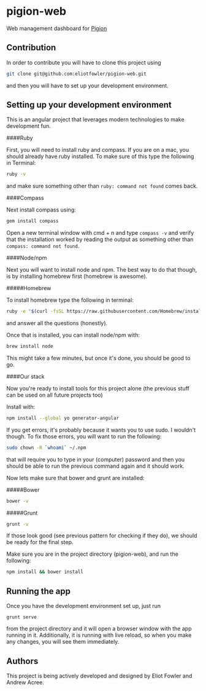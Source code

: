 pigion-web
==========

Web management dashboard for [Pigion](http://github.com/eliotfowler/pigion-core)

Contribution
------------

In order to contribute you will have to clone this project using

```bash
git clone git@github.com:eliotfowler/pigion-web.git
```

and then you will have to set up your development environment.

Setting up your development environment 
---------------------------------------

This is an angular project that leverages modern technologies to make development fun.

####Ruby

First, you will need to install ruby and compass. If you are on a mac, you should already have ruby installed. To make sure of this type the following in Terminal:

```bash
ruby -v
```

and make sure something other than `ruby: command not found` comes back.

####Compass

Next install compass using:

```bash
gem install compass
```
Open a new terminal window with cmd + n and type `compass -v` and verify that the installation worked by reading the output as something other than `compass: command not found`.

####Node/npm

Next you will want to install node and npm. The best way to do that though, is by installing homebrew first (homebrew is awesome).

#####Homebrew

To install homebrew type the following in terminal:

```bash
ruby -e "$(curl -fsSL https://raw.githubusercontent.com/Homebrew/install/master/install)"
```

and answer all the questions (honestly).

Once that is installed, you can install node/npm with:

```bash
brew install node
```

This might take a few minutes, but once it's done, you should be good to go.

####Our stack

Now you're ready to install tools for this project alone (the previous stuff can be used on all future projects too)

Install with:

```bash
npm install --global yo generator-angular
```

If you get errors, it's probably because it wants you to use sudo. I wouldn't though. To fix those errors, you will want to run the following:

```bash
sudo chown -R `whoami` ~/.npm
```

that will require you to type in your (computer) password and then you should be able to run the previous command again and it should work.

Now lets make sure that bower and grunt are installed:

#####Bower

```bash
bower -v
```
#####Grunt

```bash
grunt -v
```

If those look good (see previous pattern for checking if they do), we should be ready for the final step.

Make sure you are in the project directory (pigion-web), and run the following:

```bash
npm install && bower install
```

Running the app
---------------

Once you have the development environment set up, just run

 ```grunt serve``` 
 
from the project directory and it will open a browser window with the app running in it. Additionally, it is running with live reload, so when you make any changes, you will see them immediately.

Authors
-------

This project is being actively developed and designed by Eliot Fowler and Andrew Acree.